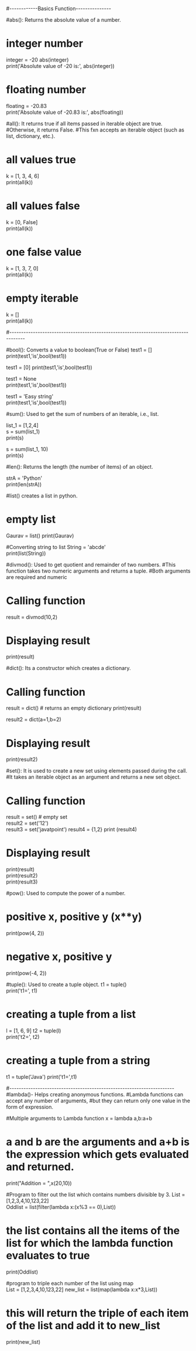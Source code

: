 #------------Basics Function---------------

#abs(): Returns the absolute value of a number.
#  integer number     

integer = -20
abs(integer)  
print('Absolute value of -20 is:', abs(integer))  

#  floating number  

floating = -20.83  
print('Absolute value of -20.83 is:', abs(floating))  

#all(): It returns true if all items passed in iterable object are true. 
#Otherwise, it returns False.
#This fxn accepts an iterable object (such as list, dictionary, etc.). 
# all values true  

k = [1, 3, 4, 6]  
print(all(k))

# all values false  

k = [0, False]  
print(all(k))  

# one false value  
k = [1, 3, 7, 0]  
print(all(k))

# empty iterable  
k = []  
print(all(k)) 

#------------------------------------------------------------------------------------

#bool(): Converts a value to boolean(True or False)
test1 = []  
print(test1,'is',bool(test1)) 

test1 = [0]
print(test1,'is',bool(test1))    

test1 = None  
print(test1,'is',bool(test1))  

test1 = 'Easy string'  
print(test1,'is',bool(test1)) 

#sum(): Used to get the sum of numbers of an iterable, i.e., list.

list_1 = [1,2,4]  
s = sum(list_1)  
print(s)  

s = sum(list_1, 10)  
print(s) 

#len(): Returns the length (the number of items) of an object.

strA = 'Python'  
print(len(strA))  

#list() creates a list in python.
# empty list  

Gaurav = list()
print(Gaurav)  

#Converting string to list
String = 'abcde'       
print(list(String)) 

#divmod(): Used to get quotient and remainder of two numbers. 
#This function takes two numeric arguments and returns a tuple. 
#Both arguments are required and numeric 
# Calling function  
result = divmod(10,2)  
# Displaying result  
print(result)  

#dict(): Its a constructor which creates a dictionary. 
# Calling function  
result = dict() # returns an empty dictionary 
print(result)

result2 = dict(a=1,b=2)  
# Displaying result  
print(result2)  

#set(): It is used to create a new set using elements passed during the call. 
#It takes an iterable object as an argument and returns a new set object.
# Calling function  
result = set() # empty set  
result2 = set('12')  
result3 = set('javatpoint') 
result4 = {1,2}
print (result4)
# Displaying result  
print(result)  
print(result2)  
print(result3)  

#pow(): Used to compute the power of a number.
# positive x, positive y (x**y)  
print(pow(4, 2))  

# negative x, positive y  
print(pow(-4, 2))  

#tuple(): Used to create a tuple object.
t1 = tuple()  
print('t1=', t1)  

# creating a tuple from a list 
l =  [1, 6, 9]
t2 = tuple(l)  
print('t2=', t2)  

# creating a tuple from a string  
t1 = tuple('Java') 
print('t1=',t1)  

#----------------------------------------------------------------------
#lambda()- Helps creating anonymous functions. 
#Lambda functions can accept any number of arguments, 
#but they can return only one value in the form of expression.

#Multiple arguments to Lambda function
x = lambda a,b:a+b 
# a and b are the arguments and a+b is the expression which gets evaluated and returned.   
print("Addition = ",x(20,10)) 

#Program to filter out the list which contains numbers  divisible by 3.
List = [1,2,3,4,10,123,22]  
Oddlist = list(filter(lambda x:(x%3 == 0),List)) 
# the list contains all the items of the list for which the lambda function evaluates to true  
print(Oddlist) 

#program to triple each number of the list using map  
List = [1,2,3,4,10,123,22] 
new_list = list(map(lambda x:x*3,List)) 
# this will return the triple of each item of the list and add it to new_list  
print(new_list)  
